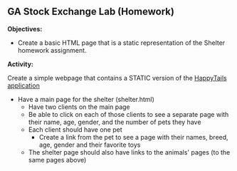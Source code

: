 ## GA Stock Exchange Lab (Homework)

**Objectives:**

* Create a basic HTML page that is a static representation of the Shelter
homework assignment. 

**Activity:**

Create a simple webpage that contains a STATIC version of the [HappyTails
application](https://github.com/clearf/WDI_Summer_Public/blob/master/assignments/happy_tails.md)

* Have a main page for the shelter (shelter.html)
  * Have two clients on the main page
  * Be able to click on each of those clients to see a separate page with their name, age, gender, 
    and the number of pets they have
  * Each client should have one pet
    * Create a link from the pet to see a page with their names, breed, age, gender and 
      their favorite toys
  * The shelter page should also have links to the animals' pages (to the same
  pages above)
